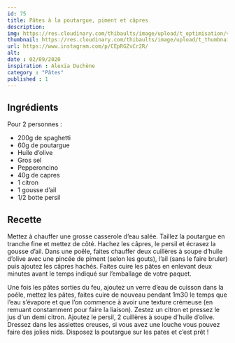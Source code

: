 ```yaml
---
id: 75
title: Pâtes à la poutargue, piment et câpres
description: 
img: https://res.cloudinary.com/thibaults/image/upload/t_optimisation/v1600509063/Recipes/20200902_pates_pourtague.jpg
thumbnail: https://res.cloudinary.com/thibaults/image/upload/t_thumbnail_josie/v1600509063/Recipes/20200902_pates_pourtague.jpg
url: https://www.instagram.com/p/CEpRGZvCr2R/
alt: 
date : 02/09/2020
inspiration : Alexia Duchène
category : "Pâtes"
published : 1
---
```


## Ingrédients
Pour 2 personnes :
- 200g de spaghetti
 - 60g de poutargue
 - Huile d’olive
 - Gros sel
 - Pepperoncino
 - 40g de capres
 - 1 citron
 - 1 gousse d’ail
 - 1/2 botte persil

## Recette
Mettez à chauffer une grosse casserole d’eau salée. Taillez la poutargue en tranche fine et mettez de côté. Hachez les câpres, le persil et écrasez la gousse d’ail. Dans une poêle, faites chauffer deux cuillères à soupe d’huile d’olive avec une pincée de piment (selon les gouts), l’ail (sans le faire bruler) puis ajoutez les câpres hachés. Faites cuire les pâtes en enlevant deux minutes avant le temps indiqué sur l’emballage de votre paquet.

Une fois les pâtes sorties du feu, ajoutez un verre d’eau de cuisson dans la poêle, mettez les pâtes, faites cuire de nouveau pendant 1m30 le temps que l’eau s’évapore et que l’on commence à avoir une texture crémeuse (en remuant constamment pour faire la liaison). Zestez un citron et pressez le jus d'un demi citron. Ajoutez le persil, 2 cuillères à soupe d’huile d’olive. Dressez dans les assiettes creuses, si vous avez une louche vous pouvez faire des jolies nids. Disposez la poutargue sur les pates et c’est prêt !